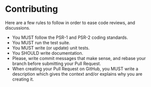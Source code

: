 # Contributing

Here are a few rules to follow in order to ease code reviews, and discussions.

* You MUST follow the PSR-1 and PSR-2 coding standards.
* You MUST run the test suite.
* You MUST write (or update) unit tests.
* You SHOULD write documentation.
* Please, write commit messages that make sense, and rebase your branch before submitting your Pull Request.
* When creating your Pull Request on GitHub, you MUST write a description which gives the context and/or explains why you are creating it.
